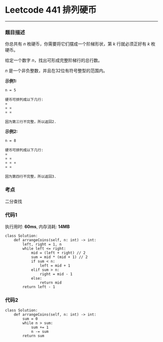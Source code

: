 # Leetcode 441 排列硬币
***
### 题目描述

你总共有 *n* 枚硬币，你需要将它们摆成一个阶梯形状，第 *k* 行就必须正好有 *k* 枚硬币。

给定一个数字 *n*，找出可形成完整阶梯行的总行数。

*n* 是一个非负整数，并且在32位有符号整型的范围内。

**示例1:**

	n = 5

	硬币可排列成以下几行:
	¤
	¤ ¤
	¤ ¤

	因为第三行不完整，所以返回2.
	
**示例2:**

	n = 8

	硬币可排列成以下几行:
	¤
	¤ ¤
	¤ ¤ ¤
	¤ ¤

	因为第四行不完整，所以返回3.


### 考点

二分查找



### 代码1
执行用时: **60ms**, 内存消耗: **14MB**

```
class Solution:
    def arrangeCoins(self, n: int) -> int:
        left, right = 1, n
        while left <= right:
            mid = (left + right) // 2
            sum = mid * (mid + 1) // 2
            if sum < n:
                left = mid + 1
            elif sum > n:
                right = mid - 1
            else:
                return mid
        return left - 1
```

### 代码2

```
class Solution:
    def arrangeCoins(self, n: int) -> int:
        sum = 0
        while n > sum:
            sum += 1
            n -= sum
        return sum
```

